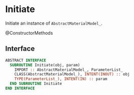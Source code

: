 # Initiate

Initiate an instance of `AbstractMaterialModel_`.

<span class="badge badge--secondary"> @ConstructorMethods </span>

## Interface

```fortran
ABSTRACT INTERFACE
  SUBROUTINE Initiate(obj, param)
    IMPORT :: AbstractMaterialModel_, ParameterList_
    CLASS(AbstractMaterialModel_), INTENT(INOUT) :: obj
    TYPE(ParameterList_), INTENT(IN) :: param
  END SUBROUTINE Initiate
END INTERFACE
```
